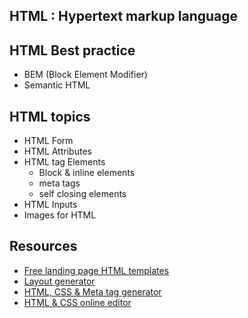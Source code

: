 ## HTML : Hypertext markup language

## HTML Best practice
* BEM (Block Element Modifier)
* Semantic HTML

## HTML topics
* HTML Form
* HTML Attributes
* HTML tag Elements
	* Block & inline elements
	* meta tags
	* self closing elements
* HTML Inputs
* Images for HTML

## Resources

* [Free landing page HTML templates](https://htmlrev.com/)
* [Layout generator](https://codepen.io/jipdev/pen/ZEJOWjP)
* [HTML, CSS & Meta tag generator](https://webcode.tools/generators/robots-txt)
* [HTML & CSS online editor](https://html-css-js.com/)

